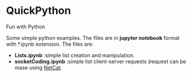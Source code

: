 # QuickPython
Fun with Python

Some simple python examples. The files are in **jupyter notebook** format with *.ipynb extension. The files are:

  - **Lists.ipynb** :simple list creation and manipulation.
   - **socketCoding.ipynb** :simple list client-server requests (request can be mase using [NetCat](http://netcat.sourceforge.net/).
